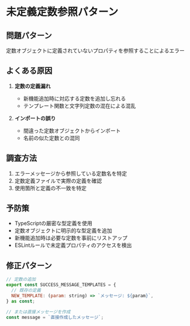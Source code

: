 # 未定義定数参照パターン

## 問題パターン
定数オブジェクトに定義されていないプロパティを参照することによるエラー

## よくある原因
1. **定数の定義漏れ**
   - 新機能追加時に対応する定数を追加し忘れる
   - テンプレート関数と文字列定数の混在による混乱

2. **インポートの誤り**
   - 間違った定数オブジェクトからインポート
   - 名前の似た定数との混同

## 調査方法
1. エラーメッセージから参照している定数名を特定
2. 定数定義ファイルで実際の定義を確認
3. 使用箇所と定義の不一致を特定

## 予防策
- TypeScriptの厳密な型定義を使用
- 定数オブジェクトに明示的な型定義を追加
- 新機能追加時は必要な定数を事前にリストアップ
- ESLintルールで未定義プロパティのアクセスを検出

## 修正パターン
```javascript
// 定数の追加
export const SUCCESS_MESSAGE_TEMPLATES = {
  // 既存の定義
  NEW_TEMPLATE: (param: string) => `メッセージ: ${param}`,
} as const;

// または直接メッセージを作成
const message = `直接作成したメッセージ`;
```